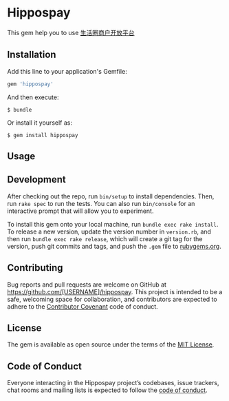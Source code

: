 # Hippospay

This gem help you to use [生活圈商户开放平台](https://fubei.gitbooks.io/lifecircleopen-api/content/)

## Installation

Add this line to your application's Gemfile:

```ruby
gem 'hippospay'
```

And then execute:

    $ bundle

Or install it yourself as:

    $ gem install hippospay

## Usage



## Development

After checking out the repo, run `bin/setup` to install dependencies. Then, run `rake spec` to run the tests. You can also run `bin/console` for an interactive prompt that will allow you to experiment.

To install this gem onto your local machine, run `bundle exec rake install`. To release a new version, update the version number in `version.rb`, and then run `bundle exec rake release`, which will create a git tag for the version, push git commits and tags, and push the `.gem` file to [rubygems.org](https://rubygems.org).

## Contributing

Bug reports and pull requests are welcome on GitHub at https://github.com/[USERNAME]/hippospay. This project is intended to be a safe, welcoming space for collaboration, and contributors are expected to adhere to the [Contributor Covenant](http://contributor-covenant.org) code of conduct.

## License

The gem is available as open source under the terms of the [MIT License](https://opensource.org/licenses/MIT).

## Code of Conduct

Everyone interacting in the Hippospay project’s codebases, issue trackers, chat rooms and mailing lists is expected to follow the [code of conduct](https://github.com/[USERNAME]/hippospay/blob/master/CODE_OF_CONDUCT.md).
